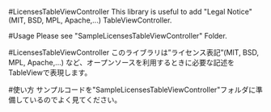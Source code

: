 #LicensesTableViewController
This library is useful to add "Legal Notice"(MIT, BSD, MPL, Apache,...) TableViewController.


#Usage
Please see "SampleLicensesTableViewController" Folder.


#LicensesTableViewController
このライブラリは”ライセンス表記”(MIT, BSD, MPL, Apache,…) など、オープンソースを利用するときに必要な記述をTableViewで表現します。

#使い方
サンプルコードを"SampleLicensesTableViewController"フォルダに準備しているのでよく見てください。
